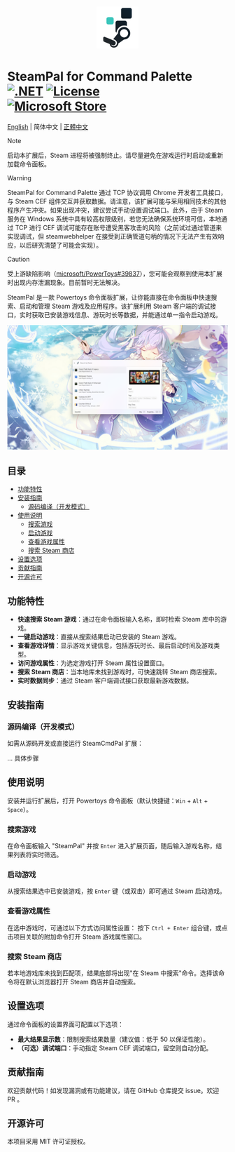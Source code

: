 <div align="center">

# <img src="../../SteamCmdPalExtension/Assets/Designs/StoreLogo-Transparent.svg" width="96" height="96" />

</div>

# SteamPal for Command Palette <br> [![.NET](https://img.shields.io/badge/.NET-9.0-blue.svg)](https://dotnet.microsoft.com/download/dotnet/9.0) [![License](https://img.shields.io/github/license/sht2017/SteamCmdPalExtension)](../LICENSE) <br> [![Microsoft Store](https://get.microsoft.com/images/zh-cn%20light.svg)](https://apps.microsoft.com/detail/9ns40lt8g6v9?referrer=appbadge&mode=direct)

[English](../readme.md) | 简体中文 | [正體中文](zh_TW.md)

> [!NOTE]  
> 启动本扩展后，Steam 进程将被强制终止。请尽量避免在游戏运行时启动或重新加载命令面板。

> [!WARNING]  
> SteamPal for Command Palette 通过 TCP 协议调用 Chrome 开发者工具接口，与 Steam CEF 组件交互并获取数据。请注意，该扩展可能与采用相同技术的其他程序产生冲突。如果出现冲突，建议尝试手动设置调试端口。此外，由于 Steam 服务在 Windows 系统中具有较高权限级别，若您无法确保系统环境可信，本地通过 TCP 进行 CEF 调试可能存在账号遭受黑客攻击的风险（之前试过通过管道来实现调试，但 steamwebhelper 在接受到正确管道句柄的情况下无法产生有效响应，以后研究清楚了可能会实现）。

> [!CAUTION]
> 受上游缺陷影响（[microsoft/PowerToys#39837](https://github.com/microsoft/PowerToys/issues/39837)），您可能会观察到使用本扩展时出现内存泄漏现象。目前暂时无法解决。

SteamPal 是一款 Powertoys 命令面板扩展，让你能直接在命令面板中快速搜索、启动和管理 Steam 游戏及应用程序。该扩展利用 Steam 客户端的调试接口，实时获取已安装游戏信息、游玩时长等数据，并能通过单一指令启动游戏。

![Preview](../assets/preview.png)

## 目录

- [功能特性](#功能特性)
- [安装指南](#安装指南)
  - [源码编译（开发模式）](#源码编译开发模式)
- [使用说明](#使用说明)
  - [搜索游戏](#搜索游戏)
  - [启动游戏](#启动游戏)
  - [查看游戏属性](#查看游戏属性)
  - [搜索 Steam 商店](#搜索-steam-商店)
- [设置选项](#设置选项)
- [贡献指南](#贡献指南)
- [开源许可](#开源许可)

## 功能特性

- **快速搜索 Steam 游戏**：通过在命令面板输入名称，即时检索 Steam 库中的游戏。
- **一键启动游戏**：直接从搜索结果启动已安装的 Steam 游戏。
- **查看游戏详情**：显示游戏关键信息，包括游玩时长、最后启动时间及游戏类型。
- **访问游戏属性**：为选定游戏打开 Steam 属性设置窗口。
- **搜索 Steam 商店**：当本地库未找到游戏时，可快速跳转 Steam 商店搜索。
- **实时数据同步**：通过 Steam 客户端调试接口获取最新游戏数据。

## 安装指南

### 源码编译（开发模式）

如需从源码开发或直接运行 SteamCmdPal 扩展：

... 具体步骤

## 使用说明

安装并运行扩展后，打开 Powertoys 命令面板（默认快捷键：`Win` + `Alt` + `Space`）。

### 搜索游戏

在命令面板输入 "SteamPal" 并按 `Enter` 进入扩展页面，随后输入游戏名称，结果列表将实时筛选。

### 启动游戏

从搜索结果选中已安装游戏，按 `Enter` 键（或双击）即可通过 Steam 启动游戏。

### 查看游戏属性

在选中游戏时，可通过以下方式访问属性设置：
按下 `Ctrl + Enter` 组合键，或点击项目关联的附加命令打开 Steam 游戏属性窗口。

### 搜索 Steam 商店

若本地游戏库未找到匹配项，结果底部将出现"在 Steam 中搜索"命令。选择该命令将在默认浏览器打开 Steam 商店并自动搜索。

## 设置选项

通过命令面板的设置界面可配置以下选项：

-   **最大结果显示数**：限制搜索结果数量（建议值：低于 50 以保证性能）。
-   **（可选）调试端口**：手动指定 Steam CEF 调试端口，留空则自动分配。

## 贡献指南

欢迎贡献代码！如发现漏洞或有功能建议，请在 GitHub 仓库提交 issue。欢迎 PR 。

## 开源许可

本项目采用 MIT 许可证授权。